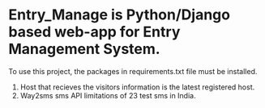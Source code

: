 # Entry_Manage is Python/Django based web-app for Entry Management System.

To use this project, the packages in requirements.txt file must be installed.

1) Host that recieves the visitors information is the latest registered host.
2) Way2sms sms API limitations of 23 test sms in India.
